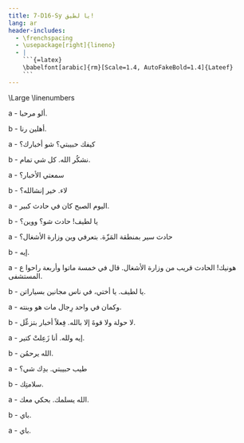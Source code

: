 ```yaml
---
title: 7-D16-Sy يا لطيق!
lang: ar
header-includes:
  - \frenchspacing
  - \usepackage[right]{lineno}
  - |
    ```{=latex}
    \babelfont[arabic]{rm}[Scale=1.4, AutoFakeBold=1.4]{Lateef}
    ```
---
```


\Large
\linenumbers




a - ألو مرحبا.

b - أهلين رنا.

a - كيفك حبيبتي؟ شو أخبارك؟

b - نشكُر الله. كل شي تمام.

a - سمعتي الأخبار؟

b - لاء. خير إنشالله؟

a - اليوم الصبح كان في حادث كبير.

b - يا لطيف! حادث شو؟ ووين؟

a - حادث سير بمنطقة المَزّة. بتعرفي وين وزارة الأشغال؟

b - إيه.

a - هونيك! الحادث قريب من وزارة الأشغال. قال في خمسة ماتوا وأربعة راحوا ع المستشفى.

b - يا لطيف. يا أختي، في ناس مجانين بسياراتن.

a - وكمان في واحد رِجال مات هو وبنته.

b - لا حولة ولا قوةَ إلا بالله. فِعلاً أخبار بتزعِّل.

a - إيه ولله. أنا زَعِلتْ كتير.

b - الله يرحمُن.

a - طيب حبيبتي. بدِك شي؟

b - سلامتِك.

a - الله يسلمك. بحكي معك.

b - باي.

a - باي.
